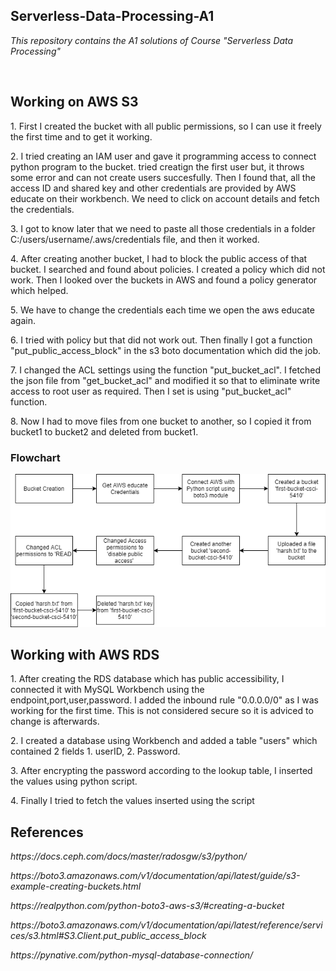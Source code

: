 <h2>Serverless-Data-Processing-A1</h2>
<p><i>This repository contains the A1 solutions of Course "Serverless Data Processing"</i></p>
<br>
<h2> Working on AWS S3</h2>
<p>1. First I created the bucket with all public permissions, so I can use it freely the first time and to get it working.</p>
<p>2. I tried creating an IAM user and gave it programming access to connect python program to the bucket. tried creatign the first user but, it throws some error and can not create users succesfully. Then I found that, all the access ID and shared key and other credentials are provided by AWS educate on their workbench. We need to click on account details and fetch the credentials.</p>
<p>3. I got to know later that we need to paste all those credentials in a folder C:/users/username/.aws/credentials file, and then it worked.</p>
<p>4. After creating another bucket, I had to block the public access of that bucket. I searched and found about policies. I created a policy which did not work. Then I looked over the buckets in AWS and found a policy generator which helped.
<p>5. We have to change the credentials each time we open the aws educate again.
<p>6. I tried with policy but that did not work out. Then finally I got a function "put_public_access_block" in the s3 boto documentation which did the job.</p>
<p>7. I changed the ACL settings using the function "put_bucket_acl". I fetched the json file from "get_bucket_acl" and modified it so that to eliminate write access to root user as required. Then I set is using "put_bucket_acl" function.
<p>8. Now I had to move files from one bucket to another, so I copied it from bucket1 to bucket2 and deleted from bucket1.</p>

<h3>Flowchart</h3>
<img src="Working on S3/Flowchart/flowchart.png">

<h2> Working with AWS RDS </h2>
<p>1. After creating the RDS database which has public accessibility, I connected it with MySQL Workbench using the endpoint,port,user,password. I added the inbound rule "0.0.0.0/0" as I was working for the first time. This is not considered secure so it is adviced to change is afterwards.</p>
<p>2. I created a database using Workbench and added a table "users" which contained 2 fields 1. userID, 2. Password.</p>
<p>3. After encrypting the password according to the lookup table, I inserted the values using python script.</p>
<p>4. Finally I tried to fetch the values inserted using the script </p>

<h2>References</h2>
<p><i>https://docs.ceph.com/docs/master/radosgw/s3/python/</i></p>
<p><i>https://boto3.amazonaws.com/v1/documentation/api/latest/guide/s3-example-creating-buckets.html</i></p>
<p><i>https://realpython.com/python-boto3-aws-s3/#creating-a-bucket</i></p>
<p><i>https://boto3.amazonaws.com/v1/documentation/api/latest/reference/services/s3.html#S3.Client.put_public_access_block</i></p>
<p><i>https://pynative.com/python-mysql-database-connection/</i></p>
